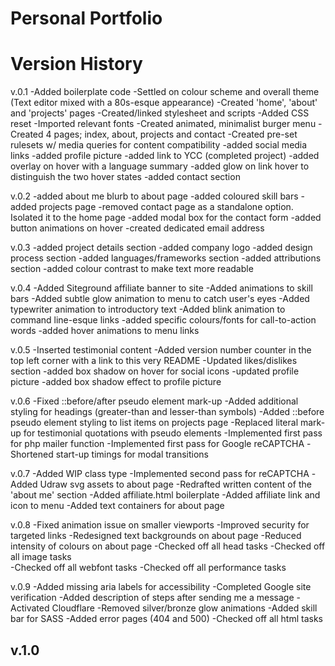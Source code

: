 # Personal Portfolio
# Version History

v.0.1
 -Added boilerplate code
 -Settled on colour scheme and overall theme (Text editor mixed with a 80s-esque appearance)
 -Created 'home', 'about' and 'projects' pages
 -Created/linked stylesheet and scripts
 -Added CSS reset
 -Imported relevant fonts
 -Created animated, minimalist burger menu
 -Created 4 pages; index, about, projects and contact
 -Created pre-set rulesets w/ media queries for content compatibility
 -added social media links
 -added profile picture
 -added link to YCC (completed project)
 -added overlay on hover with a language summary
 -added glow on link hover to distinguish the two hover states
 -added contact section

v.0.2
-added about me blurb to about page
-added coloured skill bars
-added projects page
-removed contact page as a standalone option. Isolated it to the home page
-added modal box for the contact form
-added button animations on hover
-created dedicated email address

v.0.3
-added project details section
-added company logo
-added design process section
-added languages/frameworks section
-added attributions section
-added colour contrast to make text more readable

v.0.4
-Added Siteground affiliate banner to site
-Added animations to skill bars
-Added subtle glow animation to menu to catch user's eyes
-Added typewriter animation to introductory text
-Added blink animation to command line-esque links
-added specific colours/fonts for call-to-action words
-added hover animations to menu links

v.0.5
-Inserted testimonial content
-Added version number counter in the top left corner with a link to this very README
-Updated likes/dislikes section
-added box shadow on hover for social icons
-updated profile picture
-added box shadow effect to profile picture

v.0.6
-Fixed ::before/after pseudo element mark-up
-Added additional styling for headings (greater-than and lesser-than symbols)
-Added ::before pseudo element styling to list items on projects page
-Replaced literal mark-up for testimonial quotations with pseudo elements
-Implemented first pass for php mailer function
-Implemented first pass for Google reCAPTCHA
-Shortened start-up timings for modal transitions

v.0.7
-Added WIP class type
-Implemented second pass for reCAPTCHA
-Added Udraw svg assets to about page 
-Redrafted written content of the 'about me' section 
-Added affiliate.html boilerplate 
-Added affiliate link and icon to menu
-Added text containers for about page 

v.0.8 
-Fixed animation issue on smaller viewports 
-Improved security for targeted links 
-Redesigned text backgrounds on about page 
-Reduced intensity of colours on about page 
-Checked off all head tasks
-Checked off all image tasks  
-Checked off all webfont tasks 
-Checked off all performance tasks

v.0.9
-Added missing aria labels for accessibility 
-Completed Google site verification
-Added description of steps after sending me a message 
-Activated Cloudflare
-Removed silver/bronze glow animations 
-Added skill bar for SASS
-Added error pages (404 and 500)
-Checked off all html tasks 

v.1.0
-


